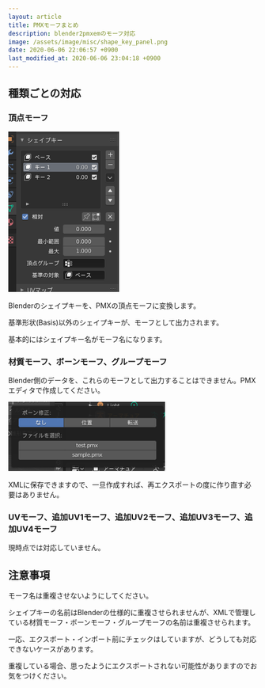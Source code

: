 ```yaml
---
layout: article
title: PMXモーフまとめ
description: blender2pmxemのモーフ対応
image: /assets/image/misc/shape_key_panel.png
date: 2020-06-06 22:06:57 +0900
last_modified_at: 2020-06-06 23:04:18 +0900
---
```


## 種類ごとの対応
### 頂点モーフ
![Blender シェイプキーパネル](/assets/image/misc/shape_key_panel.png)

Blenderのシェイプキーを、PMXの頂点モーフに変換します。

基準形状(Basis)以外のシェイプキーが、モーフとして出力されます。

基本的にはシェイプキー名がモーフ名になります。

### 材質モーフ、ボーンモーフ、グループモーフ
Blender側のデータを、これらのモーフとして出力することはできません。PMXエディタで作成してください。

![XML作成ダイアログ](/assets/image/features/UI_manual_object_mode_make_xml_options.png)

XMLに保存できますので、一旦作成すれば、再エクスポートの度に作り直す必要はありません。

### UVモーフ、追加UV1モーフ、追加UV2モーフ、追加UV3モーフ、追加UV4モーフ

現時点では対応していません。

## 注意事項
モーフ名は重複させないようにしてください。

シェイプキーの名前はBlenderの仕様的に重複させられませんが、XMLで管理している材質モーフ・ボーンモーフ・グループモーフの名前は重複させられます。

一応、エクスポート・インポート前にチェックはしていますが、どうしても対応できないケースがあります。

重複している場合、思ったようにエクスポートされない可能性がありますのでお気をつけください。
